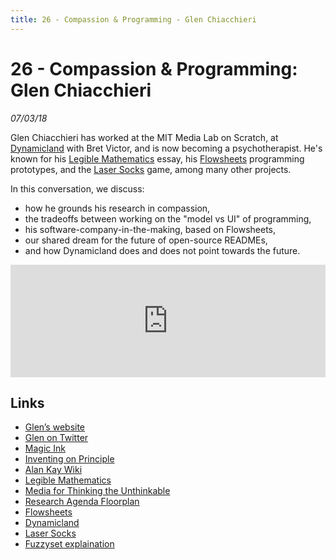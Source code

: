 ```yaml
---
title: 26 - Compassion & Programming - Glen Chiacchieri
---
```


# 26 - Compassion & Programming: Glen Chiacchieri

_07/03/18_

Glen Chiacchieri has worked at the MIT Media Lab on Scratch, at [Dynamicland](https://dynamicland.org/) with Bret Victor, and is now becoming a psychotherapist. He's known for his [Legible Mathematics](http://glench.com/LegibleMathematics/) essay, his [Flowsheets](https://tinyletter.com/Flowsheets/archive) programming prototypes, and the [Laser Socks](http://glench.com/LaserSocks/) game, among many other projects.

In this conversation, we discuss:

- how he grounds his research in compassion,
- the tradeoffs between working on the "model vs UI" of programming,
- his software-company-in-the-making, based on Flowsheets,
- our shared dream for the future of open-source READMEs,
- and how Dynamicland does and does not point towards the future.

<iframe src="https://omny.fm/shows/future-of-coding/26-compassion-programming-glen-chiacchieri/embed" width="100%" height="180" frameborder="0"></iframe>

## Links

- [Glen’s website](http://glench.com/)
- [Glen on Twitter](https://twitter.com/Glench)
- [Magic Ink](http://worrydream.com/MagicInk/)
- [Inventing on Principle](https://vimeo.com/36579366)
- [Alan Kay Wiki](http://alan-kay.wikia.com/wiki/Alan_Kay_Wiki)
- [Legible Mathematics](http://glench.com/LegibleMathematics/)
- [Media for Thinking the Unthinkable](http://worrydream.com/MediaForThinkingTheUnthinkable/)
- [Research Agenda Floorplan](http://worrydream.com/cdg/ResearchAgenda-v0.19-poster.pdf)
- [Flowsheets](https://tinyletter.com/Flowsheets/archive)
- [Dynamicland](https://dynamicland.org/)
- [Laser Socks](http://glench.com/LaserSocks/)
- [Fuzzyset explaination](https://tinyletter.com/Flowsheets/letters/how-fuzzyset-js-works-an-interactive-human-readable-visualization-of-a-code-library)
